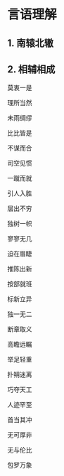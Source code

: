 # 言语理解

## 1. 南辕北辙

## 2. 相辅相成

莫衷一是

理所当然

未雨绸缪

比比皆是

不谋而合

司空见惯

一蹴而就

引人入胜

层出不穷

独树一帜

寥寥无几

迫在眉睫

推陈出新

按部就班

标新立异

独一无二

断章取义

高瞻远瞩

举足轻重

扑朔迷离

巧夺天工

人迹罕至

首当其冲

无可厚非

无与伦比

包罗万象


